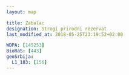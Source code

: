 ```yaml
---
layout: map

title: Zabalac
designation: Strogi prirodni rezervat
last_modified_at: 2018-05-25T23:19:52+02:00

WDPA: [145253]
BioRaS: [443]
geoSrbija:
  L1_183: [156]
---
```

